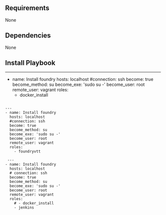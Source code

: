 
Requirements
------------

None

Dependencies
------------

None

Install Playbook
----------------
---
- name: Install foundry
  hosts: localhost
  #connection: ssh
  become: true
  become_method: su
  become_exe: 'sudo su -'
  become_user: root
  remote_user: vagrant
  roles:
    - docker_install
```

---
- name: Install foundry
  hosts: localhost
  #connection: ssh
  become: true
  become_method: su
  become_exe: 'sudo su -'
  become_user: root
  remote_user: vagrant
  roles:
    - foundryvtt
    
 ---
- name: Install foundry
  hosts: localhost
  # connection: ssh
  become: true
  become_method: su
  become_exe: 'sudo su -'
  become_user: root
  remote_user: vagrant
  roles:
    # - docker_install
    - jenkins
